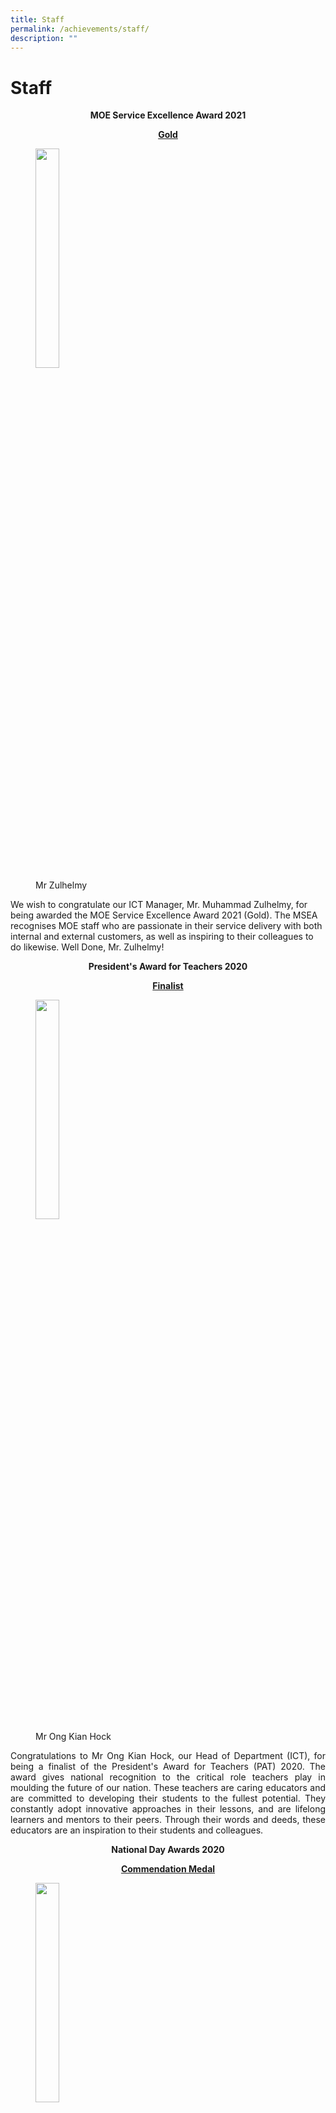 ```yaml
---
title: Staff
permalink: /achievements/staff/
description: ""
---
```

# Staff

<p style="text-align: center;"><b>MOE Service Excellence Award 2021</b></p>

<p style="text-align: center;"><u><b>Gold</b></u></p>

<figure>
	<img src="/images/Achievements/Staff/zulhelmy.jpg"
     style="width:30%">
<figcaption>
	Mr Zulhelmy
	</figcaption>
</figure>

We wish to congratulate our ICT Manager, Mr. Muhammad Zulhelmy, for being awarded the MOE Service Excellence Award 2021 (Gold). The MSEA recognises MOE staff who are passionate in their service delivery with both internal and external customers, as well as inspiring to their colleagues to do likewise. Well Done, Mr. Zulhelmy!

<p style="text-align: center;"><b>President's Award for Teachers 2020</b></p>

<p style="text-align: center;"><u><b>Finalist</b></u></p>

<figure>
	<img src="/images/Achievements/Staff/Alfred.jpg"
     style="width:30%">
<figcaption>
	Mr Ong Kian Hock
	</figcaption>
</figure>

<p style="text-align: justify;">Congratulations to Mr Ong Kian Hock, our Head of Department (ICT), for being a finalist of the President's Award for Teachers (PAT) 2020. The award gives national recognition to the critical role teachers play in moulding the future of our nation. These teachers are caring educators and are committed to developing their students to the fullest potential. They constantly adopt innovative approaches in their lessons, and are lifelong learners and mentors to their peers. Through their words and deeds, these educators are an inspiration to their students and colleagues.</p>

<p style="text-align: center;"><b>National Day Awards 2020</b></p>

<p style="text-align: center;"><u><b>Commendation Medal</b></u></p>

<figure>
	<img src="/images/Achievements/Staff/Mr%20Arivalagan%20S_o%20Rajangam.jpg"
     style="width:30%">
<figcaption>
	Mr Arivalagan
	</figcaption>
</figure>

<p style="text-align: justify;">Congratulations to Mr Arivalagan for being awarded the Commendation Medal at the National Day Awards 2020! The Commendation Medal is awarded to public officers who have distinguished themselves through commendable performance and conduct, or significant efficiency, competence and devotion to duty. We thank him for his exceptional work in teaching and leading fellow teachers all these years and look forward to his continuous contributions to education.</p>


<p style="text-align: center;"><u><b>Long Service Medal</b></u></p>

<figure>
	<img src="/images/Achievements/Staff/Mdm%20Nur%20Jannah%20Bte%20Juri.jpg"
     style="width:30%">
<figcaption>
	Mdm Nur Jannah bte Juri
	</figcaption>
</figure>

<p style="text-align: justify;">Congratulations to Mdm Nur Jannah bte Juri for being awarded the Long Service Medal! The Long Service Medal is awarded to public service officers who are of irreproachable character and have completed at least 25 years of service in the public service. We thank her for their dedication and 25 years of service to education.</p>

<p style="text-align: center;"><b>Staff Platinum Award</b></p>

The Staff Platinum Award is a school based award bestowed upon our school staff, by fellow Greenridge staff. It is a platform to recognise and affirm our staff who best embody and display the GRPS values. We would like to congratulate the 2019 Staff Platinum Award recipients.

| <u><b>Most Gracious Staff</b></u>   | <u><b>Most Responsible Staff</b></u>  | <u><b>Most Public-spirited Staff</b></u>   |
|-------------------------------|----------------------------------|------------------------------|
| ![](/images/Achievements/Staff/Ms%20Nor%20Umniyati%20Bte%20Ali.jpg)<br>NOR UMNIYATI BTE ALI | ![](/images/Achievements/Staff/Mdm%20Rohaini%20Bte%20Yahya.jpg)<br>ROHAINI BTE YAHYA           | ![](/images/Achievements/Staff/Mdm%20Ang%20Lor%20Nah.jpg)<br>ANG LOR NAH             |
| ![](/images/Achievements/Staff/Miss%20Ang%20Him%20Lui.jpg)<br>ANG HIM LUI              | ![](/images/Achievements/Staff/Mdm%20Farah%20Filza%20Bte%20Muhammad%20Rajaie.jpg)<br>FARAH FILZA BTE MUHD RAJAIE | ![](/images/Achievements/Staff/Ms%20Tan%20Swee%20Leng%20Sharon.jpg) <br>TAN SWEE LENG SHARON   |
| ![](/images/Achievements/Staff/Miss%20Lek%20Soi%20Moi%20Sally.jpg)<br>LEK SOI MOI SALLY        | ![](/images/Achievements/Staff/Miss%20Sim%20Siok%20Hoon.jpg)<br>SIM SIOK HOON               | ![](/images/Achievements/Staff/Mr%20Muhammad%20Khairon%20Bin%20Yunus.jpg) <br>MUHD KHAIRON BIN YUNUS |

<p style="text-align: center;"><b>Caring Teacher Awards 2020</b></p>

<img src="/images/Achievements/Staff/CTA2020.png"
     style="width:30%">

Awarded by NIE, the Caring Teacher Awards (CTA) pays tribute to teachers in our schools who go beyond the call of duty for the holistic development of their students and ensure their charges grow up to be confident and independent learners for our nation. The winners in our school are:

|                          |                    |                    |
|--------------------------|--------------------|--------------------|
| ![](/images/Achievements/Staff/Miss%20Loh%20Shi%20Ting.jpg)Ms Loh Shi Ting <br> | ![](/images/Achievements/Staff/Ms%20Adene%20Chua%20Yuen%20Yee.jpg)Ms Adene Chua  | ![](/images/Achievements/Staff/Miss%20Ang%20Him%20Lui.jpg)Ms Ang Him Lui |

|                              |                                   |
|------------------------------|-----------------------------------|
|  ![](/images/Achievements/Staff/Mdm%20Jayarani%20Selvaraju.jpg)Mdm Jayarani Selvaraju | ![](/images/Achievements/Staff/Mr%20Muhammad%20Khairon%20Bin%20Yunus.jpg)Mr Muhammad Khairon Bin Yunu |

<p style="text-align: center;"><b>National Day Awards 2019</b></p>

<p style="text-align: center;"><u><b>Commendation Medal</b></u></p>

<figure>
	<img src="/images/Achievements/Staff/Ms%20Ong%20Ai%20Leng.jpg"
     style="width:30%">
<figcaption>
	Ms Ong Ai Leng
	</figcaption>
</figure>

<p style="text-align: justify;">Congratulations to Miss Ong Ai Leng for being awarded the Commendation Medal at the National Day Awards 2019! The Commendation Medal is awarded to public officers who have distinguished themselves through commendable performance and conduct, or significant efficiency, competence and devotion to duty. We thank her for her exceptional work in teaching and leading fellow teachers all these years and look forward to her continuous contributions to education.</p>